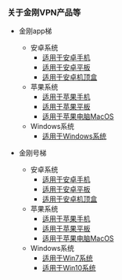 ### 关于金刚VPN产品等
- 金刚app梯
  - 安卓系统
    - [适用于安卓手机]()
    - [适用于安卓平板]()
    - [适用于安卓机顶盒]()
  - 苹果系统
    - [适用于苹果手机]()
    - [适用于苹果平板]()
    - [适用于苹果电脑MacOS]()
  - Windows系统
    - [适用于Windows系统]()
    
- 金刚号梯
  - 安卓系统
    - [适用于安卓手机]()
    - [适用于安卓平板]()
    - [适用于安卓机顶盒]()
  - 苹果系统
    - [适用于苹果手机]()
    - [适用于苹果平板]()
    - [适用于苹果电脑MacOS]()
  - Windows系统
    - [适用于Win7系统]()
    - [适用于Win10系统]()
